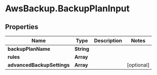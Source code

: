# AwsBackup.BackupPlanInput

## Properties

Name | Type | Description | Notes
------------ | ------------- | ------------- | -------------
**backupPlanName** | **String** |  | 
**rules** | **Array** |  | 
**advancedBackupSettings** | **Array** |  | [optional] 


